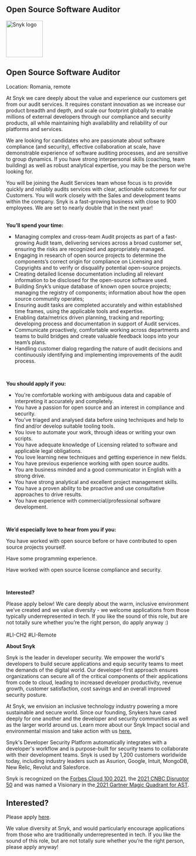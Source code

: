 Open Source Software Auditor
---

<img src="https://res.cloudinary.com/snyk/image/upload/v1537345894/press-kit/brand/logo-black.png" width="100" alt="Snyk logo" />

<h2><strong>Open Source Software Auditor</strong></h2>
<p>Location: <span style="font-weight: 400;">Romania, remote</span></p>
<p><span style="font-weight: 400;">At Snyk we care deeply about the value and experience our customers get from our audit services. It requires constant innovation as we increase our product breadth and depth, and scale our footprint globally to enable millions of external developers through our compliance and security products, all while maintaining high availability and reliability of our platforms and services.</span></p>
<p><span style="font-weight: 400;">We are looking for candidates who are passionate about software compliance (and security), effective collaboration at scale, have demonstrable experience of software auditing processes, and are sensitive to group dynamics. If you have strong interpersonal skills (coaching, team building) as well as robust analytical expertise, you may be the person we’re looking for.</span></p>
<p><span style="font-weight: 400;">You will be joining the Audit Services team whose focus is to </span><span style="font-weight: 400;">provide quickly and reliably audits services with clear, actionable outcomes for our Customers</span><span style="font-weight: 400;">. You will work closely with the Sales and development teams within the company. Snyk is a fast-growing business with close to 900 employees. We are set to nearly double that in the next year!<br><br></span></p>
<p><strong>You’ll spend your time:</strong></p>
<ul>
<li style="font-weight: 400;"><span style="font-weight: 400;">Managing complex and cross-team Audit projects as part of a fast-growing Audit team, delivering services across a broad customer set, ensuring the risks are recognized and appropriately managed.</span></li>
<li style="font-weight: 400;"><span style="font-weight: 400;">Engaging in research of open source projects to determine the components’s correct origin for compliance on Licensing and Copyrights and to verify or disqualify potential open-source projects.</span></li>
<li style="font-weight: 400;"><span style="font-weight: 400;">Creating detailed license documentation including all relevant information to be disclosed for the open-source software used.</span></li>
<li style="font-weight: 400;"><span style="font-weight: 400;">Building Snyk’s unique database of known open source projects; managing the registry of components; information about how the open source community operates;</span><em><span style="font-weight: 400;">&nbsp;</span></em></li>
<li style="font-weight: 400;"><span style="font-weight: 400;">Ensuring audit tasks are completed accurately and within established time frames, using the applicable tools and expertise.</span></li>
<li style="font-weight: 400;"><span style="font-weight: 400;">Enabling data/metrics driven planning, tracking and reporting; developing process and documentation in support of Audit services.</span></li>
<li style="font-weight: 400;"><span style="font-weight: 400;">Communicate proactively, comfortable working across departments and teams to build bridges and create valuable feedback loops into your team’s plans.</span></li>
<li style="font-weight: 400;"><span style="font-weight: 400;">Handling customer dialog regarding the nature of audit decisions and continuously identifying and implementing improvements of the audit process.</span></li>
</ul>
<p>&nbsp;</p>
<p><strong>You should apply if you:</strong></p>
<ul>
<li style="font-weight: 400;"><span style="font-weight: 400;">You're comfortable working with ambiguous data and capable of interpreting it accurately and completely.&nbsp;</span></li>
<li style="font-weight: 400;"><span style="font-weight: 400;">You have a passion for open source and an interest in compliance and security.</span></li>
<li style="font-weight: 400;"><span style="font-weight: 400;">You’ve triaged and analysed data before using techniques and help to find and/or develop suitable tooling tools.</span></li>
<li style="font-weight: 400;"><span style="font-weight: 400;">You love to automate your work, through ideas or writing your own scripts.</span></li>
<li style="font-weight: 400;"><span style="font-weight: 400;">You have adequate knowledge of Licensing related to software and applicable legal obligations.</span></li>
<li style="font-weight: 400;"><span style="font-weight: 400;">You love learning new techniques and getting experience in new fields.</span></li>
<li style="font-weight: 400;"><span style="font-weight: 400;">You have previous experience working with open source audits.</span></li>
<li style="font-weight: 400;"><span style="font-weight: 400;">You are business minded and a good communicator in English with a strong drive.&nbsp;</span></li>
<li style="font-weight: 400;"><span style="font-weight: 400;">You have strong analytical and excellent project management skills.</span></li>
<li style="font-weight: 400;"><span style="font-weight: 400;">You have a proven ability to be proactive and use consultative approaches to drive results.</span></li>
<li style="font-weight: 400;"><span style="font-weight: 400;">You have experience with commercial/professional software development.</span></li>
</ul>
<p>&nbsp;</p>
<p><strong>We’d especially love to hear from you if you:</strong></p>
<p><span style="font-weight: 400;">You have worked with open source before or have contributed to open source projects yourself.</span></p>
<p><span style="font-weight: 400;">Have some programming experience.</span></p>
<p><span style="font-weight: 400;">Have worked with open source license compliance and security.</span></p>
<p>&nbsp;</p>
<p><strong>Interested?</strong></p>
<p><span style="font-weight: 400;">Please apply below! We care deeply about the warm, inclusive environment we’ve created and we value diversity - we welcome applications from those typically underrepresented in tech. If you like the sound of this role, but are not totally sure whether you’re the right person, do apply anyway :)<br><br>#LI-CH2 #LI-Remote</span></p><div class="content-conclusion"><p><strong>About Snyk</strong></p>
<p><span style="font-weight: 400;">Snyk is the leader in developer security. We empower the world's developers to build secure applications and equip security teams to meet the demands of the digital world. Our developer-first approach ensures organizations can secure all of the critical components of their applications from code to cloud, leading to increased developer productivity, revenue growth, customer satisfaction, cost savings and an overall improved security posture.&nbsp;</span></p>
<p><span style="font-weight: 400;">At Snyk, we envision an inclusive technology industry powering a more sustainable and secure world.</span> <span style="font-weight: 400;">Since our founding, Snykers have cared deeply for one another and the developer and security communities as well as the larger world around us. Learn more about our Snyk Impact social and environmental mission and take action with us </span><a href="https://snyk.io/about/snyk-impact/"><span style="font-weight: 400;">here.</span></a></p>
<p><span style="font-weight: 400;">Snyk's Developer Security Platform automatically integrates with a developer's workflow and is purpose-built for security teams to collaborate with their development teams. Snyk is used by 1,200 customers worldwide today, including industry leaders such as Asurion, Google, Intuit, MongoDB, New Relic, Revolut and Salesforce.</span></p>
<p><span style="font-weight: 400;">Snyk is recognized on the </span><a href="https://www.forbes.com/cloud100/#6f24b5ba5f94"><span style="font-weight: 400;">Forbes Cloud 100 2021</span></a><span style="font-weight: 400;">, the </span><a href="https://www.cnbc.com/2021/05/25/these-are-the-2021-cnbc-disruptor-50-companies.html"><span style="font-weight: 400;">2021 CNBC Disruptor 50</span></a><span style="font-weight: 400;"> and was named a Visionary in the</span><a href="https://snyk.io/blog/snyk-visionary-2021-gartner-magic-quadrant-for-ast/"><span style="font-weight: 400;"> 2021 Gartner Magic Quadrant for AST</span></a><span style="font-weight: 400;">.</span></p></div>

Interested?
---

Please apply [here](https://boards.greenhouse.io/snyk/jobs/5852560002#app).

We value diversity at Snyk, and would particularly encourage applications from those who are traditionally underrepresented in tech.
If you like the sound of this role, but are not totally sure whether you’re the right person, please apply anyway!
